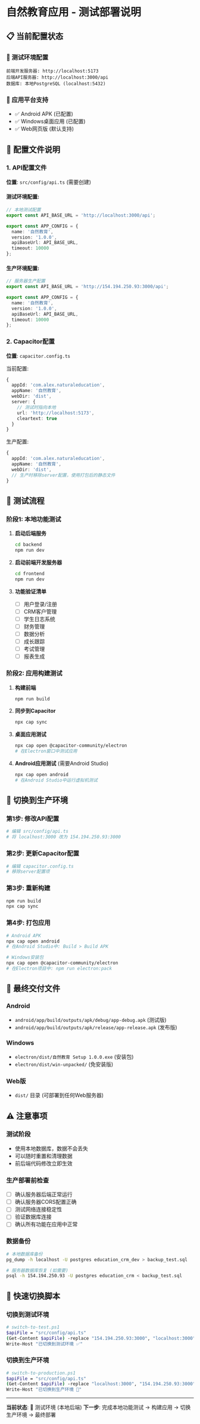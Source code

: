 # 自然教育应用 - 测试部署说明

## 📋 当前配置状态

### 🧪 测试环境配置
```
前端开发服务器: http://localhost:5173
后端API服务器: http://localhost:3000/api  
数据库: 本地PostgreSQL (localhost:5432)
```

### 🎯 应用平台支持
- ✅ Android APK (已配置)
- ✅ Windows桌面应用 (已配置) 
- ✅ Web网页版 (默认支持)

## 🔧 配置文件说明

### 1. API配置文件
**位置**: `src/config/api.ts` (需要创建)

#### 测试环境配置:
```typescript
// 本地测试配置
export const API_BASE_URL = 'http://localhost:3000/api';

export const APP_CONFIG = {
  name: '自然教育',
  version: '1.0.0', 
  apiBaseUrl: API_BASE_URL,
  timeout: 10000
};
```

#### 生产环境配置:
```typescript
// 服务器生产配置
export const API_BASE_URL = 'http://154.194.250.93:3000/api';

export const APP_CONFIG = {
  name: '自然教育',
  version: '1.0.0',
  apiBaseUrl: API_BASE_URL,
  timeout: 10000
};
```

### 2. Capacitor配置
**位置**: `capacitor.config.ts`

当前配置:
```typescript
{
  appId: 'com.alex.naturaleducation',
  appName: '自然教育',
  webDir: 'dist',
  server: {
    // 测试时指向本地
    url: 'http://localhost:5173',
    cleartext: true
  }
}
```

生产配置:
```typescript
{
  appId: 'com.alex.naturaleducation', 
  appName: '自然教育',
  webDir: 'dist',
  // 生产时移除server配置，使用打包后的静态文件
}
```

## 🧪 测试流程

### 阶段1: 本地功能测试
1. **启动后端服务**
   ```bash
   cd backend
   npm run dev
   ```

2. **启动前端开发服务器**
   ```bash
   cd frontend  
   npm run dev
   ```

3. **功能验证清单**
   - [ ] 用户登录/注册
   - [ ] CRM客户管理
   - [ ] 学生日志系统
   - [ ] 财务管理
   - [ ] 数据分析
   - [ ] 成长跟踪
   - [ ] 考试管理
   - [ ] 报表生成

### 阶段2: 应用构建测试
1. **构建前端**
   ```bash
   npm run build
   ```

2. **同步到Capacitor**
   ```bash
   npx cap sync
   ```

3. **桌面应用测试**
   ```bash
   npx cap open @capacitor-community/electron
   # 在Electron窗口中测试应用
   ```

4. **Android应用测试** (需要Android Studio)
   ```bash
   npx cap open android
   # 在Android Studio中运行虚拟机测试
   ```

## 🚀 切换到生产环境

### 第1步: 修改API配置
```bash
# 编辑 src/config/api.ts
# 将 localhost:3000 改为 154.194.250.93:3000
```

### 第2步: 更新Capacitor配置
```bash
# 编辑 capacitor.config.ts
# 移除server配置项
```

### 第3步: 重新构建
```bash
npm run build
npx cap sync
```

### 第4步: 打包应用
```bash
# Android APK
npx cap open android
# 在Android Studio中: Build > Build APK

# Windows安装包
npx cap open @capacitor-community/electron  
# 在Electron项目中: npm run electron:pack
```

## 📱 最终交付文件

### Android
- `android/app/build/outputs/apk/debug/app-debug.apk` (测试版)
- `android/app/build/outputs/apk/release/app-release.apk` (发布版)

### Windows
- `electron/dist/自然教育 Setup 1.0.0.exe` (安装包)
- `electron/dist/win-unpacked/` (免安装版)

### Web版
- `dist/` 目录 (可部署到任何Web服务器)

## ⚠️ 注意事项

### 测试阶段
- 使用本地数据库，数据不会丢失
- 可以随时重置和清理数据
- 前后端代码修改立即生效

### 生产部署前检查
- [ ] 确认服务器后端正常运行
- [ ] 确认服务器CORS配置正确
- [ ] 测试网络连接稳定性
- [ ] 验证数据库连接
- [ ] 确认所有功能在应用中正常

### 数据备份
```bash
# 本地数据库备份
pg_dump -h localhost -U postgres education_crm_dev > backup_test.sql

# 服务器数据库恢复 (如需要)
psql -h 154.194.250.93 -U postgres education_crm < backup_test.sql
```

## 🔄 快速切换脚本

### 切换到测试环境
```bash
# switch-to-test.ps1
$apiFile = "src/config/api.ts"
(Get-Content $apiFile) -replace "154.194.250.93:3000", "localhost:3000" | Set-Content $apiFile
Write-Host "已切换到测试环境 ✅"
```

### 切换到生产环境  
```bash
# switch-to-production.ps1
$apiFile = "src/config/api.ts"
(Get-Content $apiFile) -replace "localhost:3000", "154.194.250.93:3000" | Set-Content $apiFile
Write-Host "已切换到生产环境 🚀"
```

---

**当前状态**: 🧪 测试环境 (本地后端)
**下一步**: 完成本地功能测试 → 构建应用 → 切换生产环境 → 最终部署